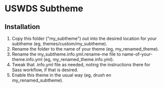 # USWDS Subtheme

## Installation

1. Copy this folder ("my_subtheme") out into the desired location for your subtheme (eg, themes/custom/my_subtheme).
2. Rename the folder to the name of your theme (eg, my_renamed_theme).
3. Rename the my_subtheme.info.yml.rename-me file to name-of-your-theme.info.yml (eg, my_renamed_theme.info.yml).
4. Tweak that .info.yml file as needed, noting the instructions there for Sass workflow, if that is desired.
5. Enable this theme in the usual way (eg, drush en my_renamed_subtheme).

